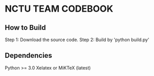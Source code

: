 # NCTU TEAM CODEBOOK
## How to Build
Step 1: Download the source code.
Step 2: Build by 'python build.py'

## Dependencies
Python >= 3.0
Xelatex or MiKTeX (latest)
